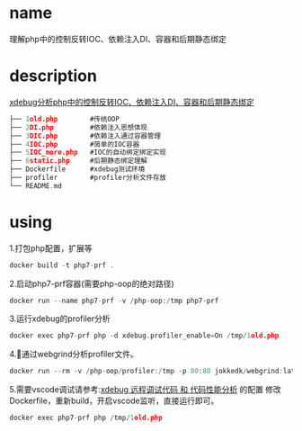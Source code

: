 # name
理解php中的控制反转IOC、依赖注入DI、容器和后期静态绑定

# description
[xdebug分析php中的控制反转IOC、依赖注入DI、容器和后期静态绑定](https://blog.csdn.net/qq624202120/article/details/58593187)


```c
├── 1old.php        #传统OOP
├── 2DI.php         #依赖注入思想体现
├── 3DIC.php        #依赖注入通过容器管理
├── 4IOC.php        #简单的IOC容器
├── 5IOC_more.php   #IOC的自动绑定绑定实现
├── 6static.php     #后期静态绑定理解
├── Dockerfile      #xdebug测试环境
├── profiler        #profiler分析文件存放
└── README.md
```

# using

1.打包php配置，扩展等
```c
docker build -t php7-prf .
```

2.启动php7-prf容器(需要php-oop的绝对路径)
```c
docker run --name php7-prf -v /php-oop:/tmp php7-prf
```

3.运行xdebug的profiler分析
```c
docker exec php7-prf php -d xdebug.profiler_enable=On /tmp/1old.php
```

4.通过webgrind分析profiler文件。
```c 
docker run --rm -v /php-oop/profiler:/tmp -p 80:80 jokkedk/webgrind:latest
```

5.需要vscode调试请参考:[xdebug 远程调试代码 和 代码性能分析](https://blog.csdn.net/qq624202120/article/details/64124087) 的配置
修改Dockerfile，重新build，开启vscode监听，直接运行即可。
```c
docker exec php7-prf php /tmp/1old.php
```
